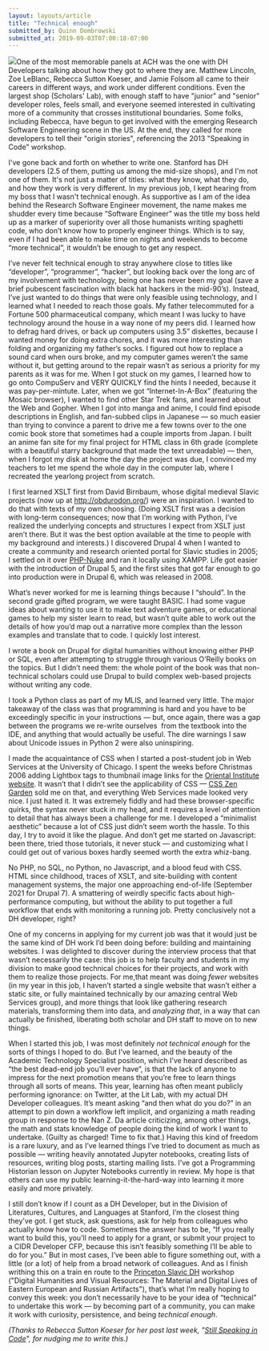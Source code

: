 ```yaml
---
layout: layouts/article
title: "Technical enough"
submitted_by: Quinn Dombrowski
submitted_at: 2019-09-03T07:00:18-07:00
---
```


![](https://digitalhumanities.stanford.edu/sites/g/files/sbiybj8071/f/styles/large/public/3353063137_f0e01c37b1_b.jpg?itok=FFVgSgXL)One of the most memorable panels at ACH was the one with DH Developers talking about how they got to where they are. Matthew Lincoln, Zoe LeBlanc, Rebecca Sutton Koeser, and Jamie Folsom all came to their careers in different ways, and work under different conditions. Even the largest shop (Scholars' Lab), with enough staff to have "junior" and "senior" developer roles, feels small, and everyone seemed interested in cultivating more of a community that crosses institutional boundaries. Some folks, including Rebecca, have begun to get involved with the emerging Research Software Engineering scene in the US. At the end, they called for more developers to tell their "origin stories", referencing the 2013 "Speaking in Code" workshop. 


I've gone back and forth on whether to write one. Stanford has DH developers (2.5 of them, putting us among the mid-size shops), and I'm not one of them. It's not just a matter of titles: what they know, what they do, and how they work is very different. In my previous job, I kept hearing from my boss that I wasn't technical enough. As supportive as I am of the idea behind the Research Software Engineer movement, the name makes me shudder every time because “Software Engineer” was the title my boss held up as a marker of superiority over all those humanists writing spaghetti code, who don’t know how to properly engineer things. Which is to say, even if I had been able to make time on nights and weekends to become “more technical”, it wouldn’t be enough to get any respect.


I’ve never felt technical enough to stray anywhere close to titles like “developer”, “programmer”, “hacker”, but looking back over the long arc of my involvement with technology, being one has never been my goal (save a brief pubescent fascination with black hat hackers in the mid-90’s). Instead, I’ve just wanted to do things that were only feasible using technology, and I learned what I needed to reach those goals. My father telecommuted for a Fortune 500 pharmaceutical company, which meant I was lucky to have technology around the house in a way none of my peers did. I learned how to defrag hard drives, or back up computers using 3.5” diskettes, because I wanted money for doing extra chores, and it was more interesting than folding and organizing my father’s socks. I figured out how to replace a sound card when ours broke, and my computer games weren’t the same without it, but getting around to the repair wasn’t as serious a priority for my parents as it was for me. When I got stuck on my games, I learned how to go onto CompuServ and VERY QUICKLY find the hints I needed, because it was pay-per-mintute. Later, when we got “Internet-In-A-Box” (featuring the Mosaic browser), I wanted to find other Star Trek fans, and learned about the Web and Gopher. When I got into manga and anime, I could find episode descriptions in English, and fan-subbed clips in Japanese — so much easier than trying to convince a parent to drive me a few towns over to the one comic book store that sometimes had a couple imports from Japan. I built an anime fan site for my final project for HTML class in 6th grade (complete with a beautiful starry background that made the text unreadable) — then, when I forgot my disk at home the day the project was due, I convinced my teachers to let me spend the whole day in the computer lab, where I recreated the yearlong project from scratch.


I first learned XSLT first from David Birnbaum, whose digital medieval Slavic projects (now up at <http://obdurodon.org/>) were an inspiration. I wanted to do that with texts of my own choosing. (Doing XSLT first was a decision with long-term consequences; now that I’m working with Python, I’ve realized the underlying concepts and structures I expect from XSLT just aren’t there. But it was the best option available at the time to people with my background and interests.) I discovered Drupal 4 when I wanted to create a community and research oriented portal for Slavic studies in 2005; I settled on it over [PHP-Nuke](https://en.wikipedia.org/wiki/PHP-Nuke) and ran it locally using XAMPP. Life got easier with the introduction of Drupal 5, and the first sites that got far enough to go into production were in Drupal 6, which was released in 2008.


What’s never worked for me is learning things because I “should”. In the second grade gifted program, we were taught BASIC. I had some vague ideas about wanting to use it to make text adventure games, or educational games to help my sister learn to read, but wasn’t quite able to work out the details of how you’d map out a narrative more complex than the lesson examples and translate that to code. I quickly lost interest. 


I wrote a book on Drupal for digital humanities without knowing either PHP or SQL, even after attempting to struggle through various O’Reilly books on the topics. But I didn’t need them: the whole point of the book was that non-technical scholars could use Drupal to build complex web-based projects without writing any code.


I took a Python class as part of my MLIS, and learned very little. The major takeaway of the class was that programming is hard and you have to be exceedingly specific in your instructions — but, once again, there was a gap between the programs we re-write ourselves  from the textbook into the IDE, and anything that would actually be useful. The dire warnings I saw about Unicode issues in Python 2 were also uninspiring.


I made the acquaintance of CSS when I started a post-student job in Web Services at the University of Chicago. I spent the weeks before Christmas 2006 adding Lightbox tags to thumbnail image links for the [Oriental Institute website](https://web.archive.org/web/20070305231731/http://oi.uchicago.edu/). It wasn’t that I didn’t see the applicability of CSS — [CSS Zen Garden](http://www.csszengarden.com/) sold me on that, and everything Web Services made looked very nice. I just hated it. It was extremely fiddly and had these browser-specific quirks, the syntax never stuck in my head, and it requires a level of attention to detail that has always been a challenge for me. I developed a “minimalist aesthetic” because a lot of CSS just didn’t seem worth the hassle. To this day, I try to avoid it like the plague. And don’t get me started on Javascript: been there, tried those tutorials, it never stuck — and customizing what I could get out of various boxes hardly seemed worth the extra whiz-bang.


No PHP, no SQL, no Python, no Javascript, and a blood feud with CSS. HTML since childhood, traces of XSLT, and site-building with content management systems, the major one approaching end-of-life (September 2021 for Drupal 7). A smattering of weirdly specific facts about high-performance computing, but without the ability to put together a full workflow that ends with monitoring a running job. Pretty conclusively not a DH developer, right?


One of my concerns in applying for my current job was that it would just be the same kind of DH work I’d been doing before: building and maintaining websites. I was delighted to discover during the interview process that that wasn’t necessarily the case: this job is to help faculty and students in my division to make good technical choices for their projects, and work with them to realize those projects. For me,that meant was doing *fewer* websites (in my year in this job, I haven’t started a single website that wasn’t either a static site, or fully maintained technically by our amazing central Web Services group), and more things that look like gathering research materials, transforming them into data, and *analyzing that*, in a way that can actually be finished, liberating both scholar and DH staff to move on to new things.


When I started this job, I was most definitely *not technical enough* for the sorts of things I hoped to do. But I’ve learned, and the beauty of the Academic Technology Specialist position, which I’ve heard described as “the best dead-end job you’ll ever have”, is that the lack of anyone to impress for the next promotion means that you’re free to learn things through all sorts of means. This year, learning has often meant publicly performing ignorance: on Twitter, at the Lit Lab, with my actual DH Developer colleagues. It’s meant asking “and then what do you do?” in an attempt to pin down a workflow left implicit, and organizing a math reading group in response to the Nan Z. Da article criticizing, among other things, the math and stats knowledge of people doing the kind of work I want to undertake. (Guilty as charged! Time to fix that.) Having this kind of freedom is a rare luxury, and as I’ve learned things I’ve tried to document as much as possible — writing heavily annotated Jupyter notebooks, creating lists of resources, writing blog posts, starting mailing lists. I’ve got a Programming Historian lesson on Jupyter Notebooks currently in review. My hope is that others can use my public learning-it-the-hard-way into learning it more easily and more privately.


I still don’t know if I count as a DH Developer, but in the Division of Literatures, Cultures, and Languages at Stanford, I’m the closest thing they’ve got. I get stuck, ask questions, ask for help from colleagues who actually know how to code. Sometimes the answer has to be, “If you really want to build this, you’ll need to apply for a grant, or submit your project to a CIDR Developer CFP, because this isn’t feasibly something I’ll be able to do for you.” But in most cases, I’ve been able to figure something out, with a little (or a lot) of help from a broad network of colleagues. And as I finish writhing this on a train en route to the [Princeton Slavic DH](https://slavic-dh.princeton.edu/2019-summer-workshop/) workshop ("Digital Humanities and Visual Resources: The Material and Digital Lives of Eastern European and Russian Artifacts"), that’s what I’m really hoping to convey this week: you don’t necessarily have to be your idea of “technical” to undertake this work — by becoming part of a community, you can make it work with curiosity, persistence, and being *technical enough*.


*(Thanks to Rebecca Sutton Koeser for her post last week, "[Still Speaking in Code](https://cdh.princeton.edu/updates/2019/08/23/still-speaking-code/)", for nudging me to write this.)*


 